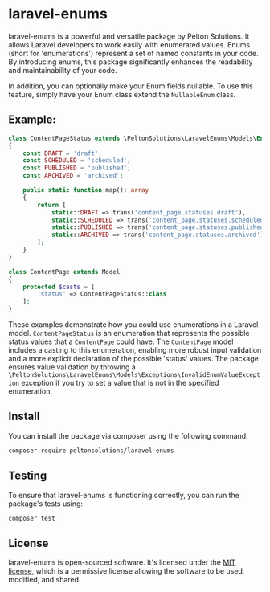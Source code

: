# laravel-enums

laravel-enums is a powerful and versatile package by Pelton Solutions. It allows Laravel developers to work easily with
enumerated values. Enums (short for 'enumerations') represent a set of named constants in your code. By introducing
enums, this package significantly enhances the readability and maintainability of your code.

In addition, you can optionally make your Enum fields nullable. To use this feature, simply have your Enum class extend
the `NullableEnum` class.

## Example:

```php
class ContentPageStatus extends \PeltonSolutions\LaravelEnums\Models\Enum
{
	const DRAFT = 'draft';
	const SCHEDULED = 'scheduled';
	const PUBLISHED = 'published';
	const ARCHIVED = 'archived';

	public static function map(): array
	{
		return [
			static::DRAFT => trans('content_page.statuses.draft'),
			static::SCHEDULED => trans('content_page.statuses.scheduled'),
			static::PUBLISHED => trans('content_page.statuses.published'),
			static::ARCHIVED => trans('content_page.statuses.archived'),
		];
	}
}
```

```php
class ContentPage extends Model
{
	protected $casts = [
		'status' => ContentPageStatus::class
	];
}
```

These examples demonstrate how you could use enumerations in a Laravel model. `ContentPageStatus` is an enumeration that
represents the possible status values that a `ContentPage` could have. The `ContentPage` model includes a casting to
this enumeration, enabling more robust input validation and a more explicit declaration of the possible 'status' values.
The package ensures value validation by throwing
a `\PeltonSolutions\LaravelEnums\Models\Exceptions\InvalidEnumValueException` exception if you try to set a value that
is not in the specified enumeration.

## Install

You can install the package via composer using the following command:

``` bash
composer require peltonsolutions/laravel-enums
```

## Testing

To ensure that laravel-enums is functioning correctly, you can run the package's tests using:

``` bash
composer test
```

## License

laravel-enums is open-sourced software. It's licensed under the [MIT license](https://opensource.org/licenses/MIT),
which is a permissive license allowing the software to be used, modified, and shared.